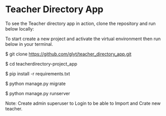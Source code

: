 # Teacher Directory App

To see the Teacher directory app in action, clone the repository and run below locally:

To start create a new project and activate the virtual environment then run below in your terminal.

$ git clone https://github.com/glyt/teacher_directory_app.git

$ cd teacherdirectory-project_app

$ pip install -r requirements.txt

$ python manage.py migrate

$ python manage.py runserver

Note: Create admin superuser to Login to be able to Import and Crate new teacher.

